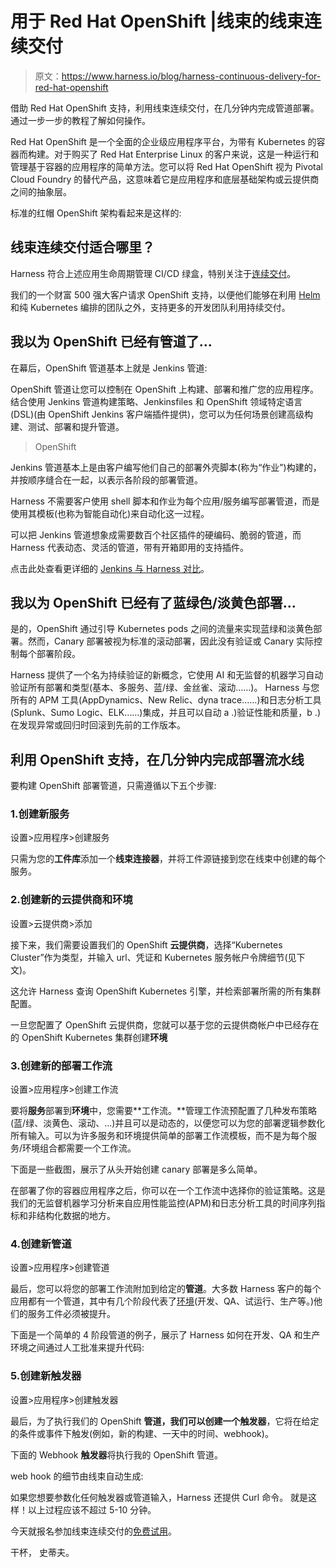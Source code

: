 # 用于 Red Hat OpenShift |线束的线束连续交付

> 原文：<https://www.harness.io/blog/harness-continuous-delivery-for-red-hat-openshift>

借助 Red Hat OpenShift 支持，利用线束连续交付，在几分钟内完成管道部署。通过一步一步的教程了解如何操作。

Red Hat OpenShift 是一个全面的企业级应用程序平台，为带有 Kubernetes 的容器而构建。对于购买了 Red Hat Enterprise Linux 的客户来说，这是一种运行和管理基于容器的应用程序的简单方法。您可以将 Red Hat OpenShift 视为 Pivotal Cloud Foundry 的替代产品，这意味着它是应用程序和底层基础架构或云提供商之间的抽象层。

标准的红帽 OpenShift 架构看起来是这样的:

## 线束连续交付适合哪里？

Harness 符合上述应用生命周期管理 CI/CD 绿盒，特别关注于[连续交付](https://harness.io/products/continuous-delivery/)。

我们的一个财富 500 强大客户请求 OpenShift 支持，以便他们能够在利用 [Helm](https://harness.io/blog/what-is-helm/) 和纯 Kubernetes 编排的团队之外，支持更多的开发团队利用持续交付。

## 我以为 OpenShift 已经有管道了...

在幕后，OpenShift 管道基本上就是 Jenkins 管道:

OpenShift 管道让您可以控制在 OpenShift 上构建、部署和推广您的应用程序。结合使用 Jenkins 管道构建策略、Jenkinsfiles 和 OpenShift 领域特定语言(DSL)(由 OpenShift Jenkins 客户端插件提供)，您可以为任何场景创建高级构建、测试、部署和提升管道。

> OpenShift

Jenkins 管道基本上是由客户编写他们自己的部署外壳脚本(称为“作业”)构建的，并按顺序缝合在一起，以表示各阶段的部署管道。

Harness 不需要客户使用 shell 脚本和作业为每个应用/服务编写部署管道，而是使用其模板(也称为智能自动化)来自动化这一过程。

可以把 Jenkins 管道想象成需要数百个社区插件的硬编码、脆弱的管道，而 Harness 代表动态、灵活的管道，带有开箱即用的支持插件。

点击此处查看更详细的 [Jenkins 与 Harness 对比](https://harness.io/blog/comparing-harness-vs-jenkins/)。

## 我以为 OpenShift 已经有了蓝绿色/淡黄色部署…

是的，OpenShift 通过引导 Kubernetes pods 之间的流量来实现蓝绿和淡黄色部署。然而，Canary 部署被视为标准的滚动部署，因此没有验证或 Canary 实际控制每个部署阶段。

Harness 提供了一个名为持续验证的新概念，它使用 AI 和无监督的机器学习自动验证所有部署和类型(基本、多服务、蓝/绿、金丝雀、滚动……)。
Harness 与您所有的 APM 工具(AppDynamics、New Relic、dyna trace……)和日志分析工具(Splunk、Sumo Logic、ELK……)集成，并且可以自动 a .)验证性能和质量，b .)在发现异常或回归时回滚到先前的工作版本。

## 利用 OpenShift 支持，在几分钟内完成部署流水线

要构建 OpenShift 部署管道，只需遵循以下五个步骤:

### 1.创建新服务

设置>应用程序>创建服务

只需为您的**工件库**添加一个**线束连接器**，并将工件源链接到您在线束中创建的每个服务。

### 2.创建新的云提供商和环境

设置>云提供商>添加

接下来，我们需要设置我们的 OpenShift **云提供商**，选择“Kubernetes Cluster”作为类型，并输入 url、凭证和 Kubernetes 服务帐户令牌细节(见下文)。

这允许 Harness 查询 OpenShift Kubernetes 引擎，并检索部署所需的所有集群配置。

一旦您配置了 OpenShift 云提供商，您就可以基于您的云提供商帐户中已经存在的 OpenShift Kubernetes 集群创建**环境**

### 3.创建新的部署工作流

设置>应用程序>创建工作流

要将**服务**部署到**环境**中，您需要**工作流。**管理工作流预配置了几种发布策略(蓝/绿、淡黄色、滚动、...)并且可以是动态的，以便您可以为您的部署逻辑参数化所有输入。可以为许多服务和环境提供简单的部署工作流模板，而不是为每个服务/环境组合都需要一个工作流。

下面是一些截图，展示了从头开始创建 canary 部署是多么简单。

在部署了你的容器应用程序之后，你可以在一个工作流中选择你的验证策略。这是我们的无监督机器学习分析来自应用性能监控(APM)和日志分析工具的时间序列指标和非结构化数据的地方。

### 4.创建新管道

设置>应用程序>创建管道

最后，您可以将您的部署工作流附加到给定的**管道**。大多数 Harness 客户的每个应用都有一个管道，其中有几个阶段代表了[环境](https://harness.io/blog/deployment-environments/)(开发、QA、试运行、生产等。)他们的服务工件必须被提升。

下面是一个简单的 4 阶段管道的例子，展示了 Harness 如何在开发、QA 和生产环境之间通过人工批准来提升代码:

### 5.创建新触发器

设置>应用程序>创建触发器

最后，为了执行我们的 OpenShift **管道，**我们可以创建一个**触发器**，它将在给定的条件或事件下触发(例如，新的构建、一天中的时间、webhook)。

下面的 Webhook **触发器**将执行我的 OpenShift 管道。

web hook 的细节由线束自动生成:

如果您想要参数化任何触发器或管道输入，Harness 还提供 Curl 命令。
就是这样！以上过程应该不超过 5-10 分钟。

今天就报名参加线束连续交付的[免费试用](https://app.harness.io/auth/#/signup/?module=cd)。

干杯，
史蒂夫。
